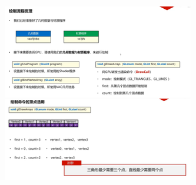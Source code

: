 ![输入图片说明](/imgs/2024-10-17/kO7kACCr0vBW120S.png)
![输入图片说明](/imgs/2024-10-17/ChJrNnO7SdFcCzPA.png)
<!--stackedit_data:
eyJoaXN0b3J5IjpbMjA3NjIwNDYxXX0=
-->